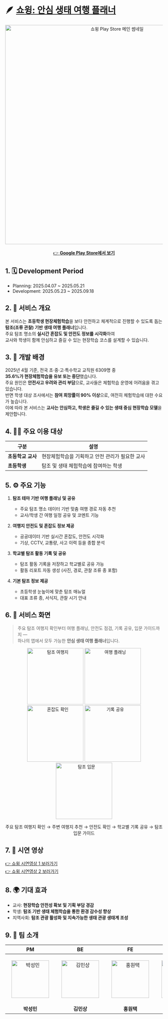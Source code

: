 # 🪶 [쇼윙: 안심 생태 여행 플래너](https://play.google.com/store/apps/details?id=com.hoyadong.showings&hl=ko)

<div align="center">
  <a href="https://play.google.com/store/apps/details?id=com.hoyadong.showings&hl=ko">
    <img src="https://github.com/user-attachments/assets/ad315710-927e-4076-b621-e8855503e9dc" width="700" alt="쇼윙 Play Store 메인 썸네일" />
  </a>
  <br/><br/>
  <a href="https://play.google.com/store/apps/details?id=com.hoyadong.showings&hl=ko">
    👉 <b>Google Play Store에서 보기</b>
  </a>
</div>

## 1. 🗓️ Development Period
- Planning: 2025.04.07 ~ 2025.05.21
- Development: 2025.05.23 ~ 2025.09.18

## 2. 🌱 서비스 개요

본 서비스는 **초등학생 현장체험학습**을 보다 안전하고 체계적으로 진행할 수 있도록 돕는<br>
**탐조(조류 관찰) 기반 생태 여행 플래너**입니다.<br>
주요 탐조 명소의 **실시간 혼잡도 및 안전도 정보를 시각화**하여<br>
교사와 학생이 함께 안심하고 즐길 수 있는 현장학습 코스를 설계할 수 있습니다.<br>

## 3. 🎯 개발 배경

2025년 4월 기준, 전국 초·중·고·특수학교 교직원 6309명 중<br>
**35.6%가 현장체험학습을 유보 또는 중단**했습니다.  
주요 원인은 **안전사고 우려와 관리 부담**으로, 교사들은 체험학습 운영에 어려움을 겪고 있습니다.<br>
반면 학생 대상 조사에서는 **참여 희망률이 90% 이상**으로, 여전히 체험학습에 대한 수요가 높습니다.<br>
이에 따라 본 서비스는 **교사는 안심하고, 학생은 즐길 수 있는 생태 중심 현장학습 모델**을 제안합니다.<br>

## 4. 👩‍🏫 주요 이용 대상

| 구분 | 설명 |
|------|------|
| **초등학교 교사** | 현장체험학습을 기획하고 안전 관리가 필요한 교사 |
| **초등학생** | 탐조 및 생태 체험학습에 참여하는 학생 |

## 5. ⚙️ 주요 기능

1. **탐조 테마 기반 여행 플래닝 및 공유**  
   - 주요 탐조 명소 데이터 기반 맞춤 여행 경로 자동 추천  
   - 교사/학생 간 여행 일정 공유 및 코멘트 기능  

2. **여행지 안전도 및 혼잡도 정보 제공**  
   - 공공데이터 기반 실시간 혼잡도, 안전도 시각화  
   - 기상, CCTV, 교통량, 사고 이력 등을 종합 분석  

3. **학교별 탐조 활동 기록 및 공유**  
   - 탐조 활동 기록을 저장하고 학교별로 공유 가능  
   - 활동 리포트 자동 생성 (사진, 경로, 관찰 조류 종 포함)

4. **기본 탐조 정보 제공**  
   - 초등학생 눈높이에 맞춘 탐조 매뉴얼  
   - 대표 조류 종, 서식지, 관찰 시기 안내

## 6. 📱 서비스 화면
> 주요 탐조 여행지 확인부터 여행 플래닝, 안전도 점검, 기록 공유, 입문 가이드까지 —  
> 하나의 앱에서 모두 가능한 **안심 생태 여행 플래너**입니다.

<div align="center">
  <img src="https://github.com/user-attachments/assets/63a20491-f643-48b5-b0ba-6cfea96dfd87" width="180" alt="탐조 여행지" />
  <img src="https://github.com/user-attachments/assets/53287d01-f3f1-4463-a116-08787f0091c3" width="180" alt="여행 플래닝" />
  <img src="https://github.com/user-attachments/assets/f22f2397-0047-4419-93c6-ff7c631ad7c8" width="180" alt="혼잡도 확인" />
  <img src="https://github.com/user-attachments/assets/d53fcd11-5d2c-4720-9a32-4740d89e7d9a" width="180" alt="기록 공유" />
  <img src="https://github.com/user-attachments/assets/8cbbb26c-b9fb-4aee-83b2-ba1250c5d1d7" width="180" alt="탐조 입문" />
</div>

<p align="center">
  주요 탐조 여행지 확인 → 주변 여행지 추천 → 안전도 확인 → 학교별 기록 공유 → 탐조 입문 가이드
</p>

## 7. 🎥 시연 영상

[👉 쇼윙 시연영상 1 보러가기](https://youtube.com/shorts/QyMylc8luvQ?si=Yu2RwTnRj-ZHlzDX)<br>
[👉 쇼윙 시연영상 2 보러가기](https://youtube.com/shorts/IAkKVfouLJU?si=CLmf03aj0MNGc6d5)  

## 8. 🌍 기대 효과

- 교사: **현장학습 안전성 확보 및 기획 부담 경감**  
- 학생: **탐조 기반 생태 체험학습을 통한 환경 감수성 향상**  
- 지역사회: **탐조 관광 활성화 및 지속가능한 생태 관광 생태계 조성**

## 9. 👀 팀 소개

<div align="center">
<table>
<thead>
<tr>
<th align="center">PM</th>
<th align="center">BE</th>
<th align="center">FE</th>
<th align="center">Design</th>
</tr>
</thead>
<tbody>
<tr>
<td align="center" style="padding: 20px;">
  <a href="https://github.com/boroboro01" target="_blank" rel="noopener noreferrer nofollow">
    <img src="https://avatars.githubusercontent.com/u/98679575?v=4" alt="박성민" width="120" height="120" style="max-width: 100%;">
  </a>
</td>
<td align="center" style="padding: 20px;">
  <a href="https://github.com/MinSang22Kim" target="_blank" rel="noopener noreferrer nofollow">
    <img src="https://avatars.githubusercontent.com/u/129925473?v=4" alt="김민상" width="120" height="120" style="max-width: 100%;">
  </a>
</td>
<td align="center" style="padding: 20px;">
  <a href="https://github.com/hoyadong1" target="_blank" rel="noopener noreferrer nofollow">
    <img src="https://avatars.githubusercontent.com/u/128725201?v=4" alt="홍원택" width="120" height="120" style="max-width: 100%;">
  </a>
</td>
<td align="center" style="padding: 20px;">
  <a href="https://github.com/1234sia" target="_blank" rel="noopener noreferrer nofollow">
    <img src="https://avatars.githubusercontent.com/u/125750344?v=4" alt="김루시아" width="120" height="120" style="max-width: 100%;">
  </a>
</td>
</tr>
<tr>
<td align="center"><b>박성민</b></td>
<td align="center"><b>김민상</b></td>
<td align="center"><b>홍원택</b></td>
<td align="center"><b>김루시아</b></td>
</tr>
</tbody>
</table>
</div>
